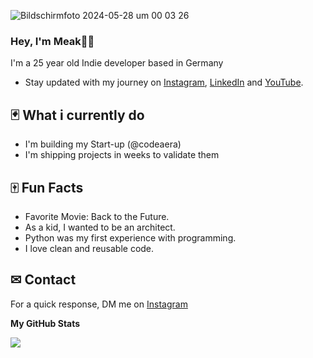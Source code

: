 
![Bildschirmfoto 2024-05-28 um 00 03 26](https://github.com/M-Akbas/M-Akbas/assets/121759424/c6c4fc39-fb6f-43fd-ad5d-518b86e5e465)




### Hey, I'm Meak👋🏽 

I'm a 25 year old Indie developer based in Germany

- Stay updated with my journey on [Instagram](https://www.instagram.com/meakcodes), [LinkedIn](https://www.linkedin.com/in/muhammed-akbas-4115b729a/) and [YouTube](https://www.youtube.com/@meakcodes).


## 🃏 What i currently do


- I'm building my Start-up (@codeaera)
- I'm shipping projects in weeks to validate them


## 🀄 Fun Facts 
- Favorite Movie: Back to the Future.
- As a kid, I wanted to be an architect.
- Python was my first experience with programming.
- I love clean and reusable code.

## ✉ Contact

 For a quick response, DM me on [Instagram](https://www.instagram.com/meakcodes/)

<b>My GitHub Stats</b>

<a href="http://www.github.com/M-Akbas"><img src="https://github-readme-streak-stats.herokuapp.com/?user=M-Akbas&stroke=ffffff&background=181824&ring=ffffff&fire=ffffff&currStreakNum=ffffff&currStreakLabel=ffffff&sideNums=ffffff&sideLabels=ffffff&dates=ffffff&hide_border=true" /></a>
